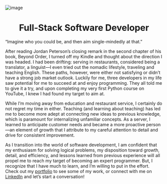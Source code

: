 ![image](https://user-images.githubusercontent.com/108340538/226963435-1748c406-6e9f-4f2f-8c1e-b0fb78ad3477.png)

<h1 align="center">Full-Stack Software Developer</h1>

“Imagine who you could be, and then aim single-mindedly at that.” 

After reading Jordan Peterson’s closing remark in the second chapter of his book, Beyond Order, I turned off my Kindle and thought about the direction I was headed. I had been drifting: serving in restaurants, considered being a translator, a linguist—I even tried out the nomadic lifestyle, traveling and teaching English. These paths, however, were either not satisfying or didn’t have a strong job market outlook. Luckily for me, three developers in my life saw potential for me to succeed at and enjoy programming. They all told me to give it a try, and upon completing my very first Python course on YouTube, I knew I had found my target to aim at.

While I’m moving away from education and restaurant service, I certainly do not regret my time in either. Teaching (and learning about teaching) has led me to become more adept at connecting new ideas to previous knowledge, which is paramount for internalizing unfamiliar concepts. As a server, I learned to anticipate customer needs and became a more proactive person—an element of growth that I attribute to my careful attention to detail and drive for consistent improvement.

As I transition into the world of software development, I am confident that my enthusiasm for solving logical problems, my disposition toward growth, detail, and efficiency, and lessons learned from previous experience will all propel me to reach my target of becoming an expert programmer. But, I recognize that I have much to learn, and I’m willing to put in the effort. Check out my [portfolio](https://d-mcneil.github.io/) to see some of my work, or connect with me on [LinkedIn](https://www.linkedin.com/in/d-mcneil/) and let’s start a conversation!

<!---

- I'm interested in both web development and software development, and I also have experience with _**Python**_.

- _There is great power in the idea of dividing a big problem into smaller problems, solving those problems, and then putting the solutions together to solve the big problem. Programming harnesses this power, and that's why it's so fascinating to me_.


- I have many interests outside of programming. 
  - I'm passionate about languages and linguistics. I've learned to speak Spanish as a second language. I studied a fair bit of German, and I've also dabbled in French, Portuguese, Italian, Swedish, and Quechua. I'm fascinated by the complexity of languages, their idiosyncracies, and how they interact with each other.
  - I'm also passionate about traveling. There are many lessons to be learned from spending time immersed in another culture. I've traveled across the United States, only missing the Northeast, Alaska, and Hawaii. I've spent time in Italy, Canada, Chile, Peru, Argentina, Brazil, Colombia, Costa Rica, Guatemala, and Mexico.
  - I enjoy being active. I like hiking, playing soccer, riding my longboard, going to the gym, and practicing yoga. I also enjoy reading, philosophy, chess, and Pokémon.
--->

<!---
- 👋 Hi, I’m @d-mcneil
- 👀 I’m interested in ...
- 🌱 I’m currently learning ...
- 💞️ I’m looking to collaborate on ...
- 📫 How to reach me ...
d-mcneil/d-mcneil is a ✨ special ✨ repository because its `README.md` (this file) appears on your GitHub profile.
You can click the Preview link to take a look at your changes.
--->
